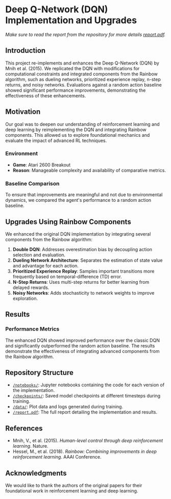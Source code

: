 # Deep Q-Network (DQN) Implementation and Upgrades

*Make sure to read the report from the repository for more details [report.pdf](report.pdf).*

## Introduction

This project re-implements and enhances the Deep Q-Network (DQN) by Mnih et al. (2015). We replicated the DQN with modifications for computational constraints and integrated components from the Rainbow algorithm, such as dueling networks, prioritized experience replay, n-step returns, and noisy networks. Evaluations against a random action baseline showed significant performance improvements, demonstrating the effectiveness of these enhancements.

## Motivation

Our goal was to deepen our understanding of reinforcement learning and deep learning by reimplementing the DQN and integrating Rainbow components. This allowed us to explore foundational mechanics and evaluate the impact of advanced RL techniques.

### Environment

- **Game**: Atari 2600 Breakout
- **Reason**: Manageable complexity and availability of comparative metrics.

### Baseline Comparison

To ensure that improvements are meaningful and not due to environmental dynamics, we compared the agent's performance to a random action baseline.

## Upgrades Using Rainbow Components

We enhanced the original DQN implementation by integrating several components from the Rainbow algorithm:

1. **Double DQN**: Addresses overestimation bias by decoupling action selection and evaluation.
2. **Dueling Network Architecture**: Separates the estimation of state value and advantage for each action.
3. **Prioritized Experience Replay**: Samples important transitions more frequently based on temporal-difference (TD) error.
4. **N-Step Returns**: Uses multi-step returns for better learning from delayed rewards.
5. **Noisy Networks**: Adds stochasticity to network weights to improve exploration.

## Results

### Performance Metrics

The enhanced DQN showed improved performance over the classic DQN and significantly outperformed the random action baseline. The results demonstrate the effectiveness of integrating advanced components from the Rainbow algorithm.

## Repository Structure

- [`/notebooks/`](notebooks/): Jupyter notebooks containing the code for each version of the implementation.
- [`/checkpoints/`](checkpoints/): Saved model checkpoints at different timesteps during training.
- [`/data/`](data/): Plot data and logs generated during training.
- [`/report.pdf`](report.pdf): The full report detailing the implementation and results.

## References

- Mnih, V., et al. (2015). *Human-level control through deep reinforcement learning*. Nature.
- Hessel, M., et al. (2018). *Rainbow: Combining improvements in deep reinforcement learning*. AAAI Conference.

## Acknowledgments

We would like to thank the authors of the original papers for their foundational work in reinforcement learning and deep learning.
